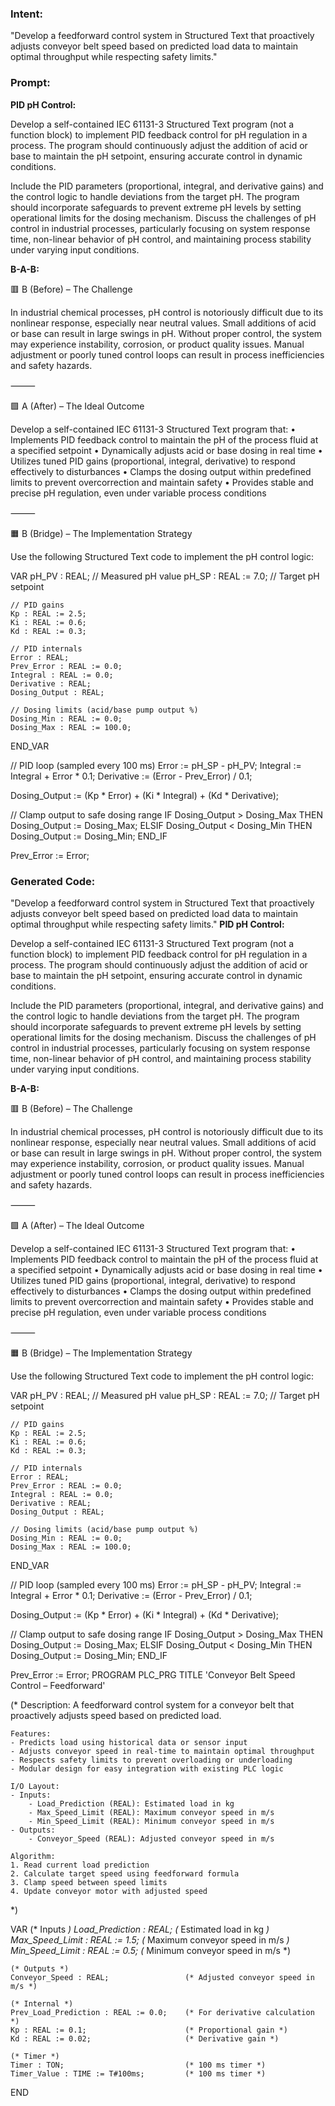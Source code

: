 ### Intent:
"Develop a feedforward control system in Structured Text that proactively adjusts conveyor belt speed based on predicted load data to maintain optimal throughput while respecting safety limits."

### Prompt:
**PID pH Control:**

Develop a self-contained IEC 61131-3 Structured Text program (not a function block) to implement PID feedback control for pH regulation in a process. The program should continuously adjust the addition of acid or base to maintain the pH setpoint, ensuring accurate control in dynamic conditions.

Include the PID parameters (proportional, integral, and derivative gains) and the control logic to handle deviations from the target pH. The program should incorporate safeguards to prevent extreme pH levels by setting operational limits for the dosing mechanism. Discuss the challenges of pH control in industrial processes, particularly focusing on system response time, non-linear behavior of pH control, and maintaining process stability under varying input conditions.

**B-A-B:**

🟥 B (Before) – The Challenge

In industrial chemical processes, pH control is notoriously difficult due to its nonlinear response, especially near neutral values. Small additions of acid or base can result in large swings in pH. Without proper control, the system may experience instability, corrosion, or product quality issues. Manual adjustment or poorly tuned control loops can result in process inefficiencies and safety hazards.

⸻

🟩 A (After) – The Ideal Outcome

Develop a self-contained IEC 61131-3 Structured Text program that:
	•	Implements PID feedback control to maintain the pH of the process fluid at a specified setpoint
	•	Dynamically adjusts acid or base dosing in real time
	•	Utilizes tuned PID gains (proportional, integral, derivative) to respond effectively to disturbances
	•	Clamps the dosing output within predefined limits to prevent overcorrection and maintain safety
	•	Provides stable and precise pH regulation, even under variable process conditions

⸻

🟧 B (Bridge) – The Implementation Strategy

Use the following Structured Text code to implement the pH control logic:

VAR
    pH_PV : REAL;                     // Measured pH value
    pH_SP : REAL := 7.0;              // Target pH setpoint

    // PID gains
    Kp : REAL := 2.5;
    Ki : REAL := 0.6;
    Kd : REAL := 0.3;

    // PID internals
    Error : REAL;
    Prev_Error : REAL := 0.0;
    Integral : REAL := 0.0;
    Derivative : REAL;
    Dosing_Output : REAL;

    // Dosing limits (acid/base pump output %)
    Dosing_Min : REAL := 0.0;
    Dosing_Max : REAL := 100.0;
END_VAR

// PID loop (sampled every 100 ms)
Error := pH_SP - pH_PV;
Integral := Integral + Error * 0.1;
Derivative := (Error - Prev_Error) / 0.1;

Dosing_Output := (Kp * Error) + (Ki * Integral) + (Kd * Derivative);

// Clamp output to safe dosing range
IF Dosing_Output > Dosing_Max THEN
    Dosing_Output := Dosing_Max;
ELSIF Dosing_Output < Dosing_Min THEN
    Dosing_Output := Dosing_Min;
END_IF

Prev_Error := Error;

### Generated Code:
"Develop a feedforward control system in Structured Text that proactively adjusts conveyor belt speed based on predicted load data to maintain optimal throughput while respecting safety limits."
**PID pH Control:**

Develop a self-contained IEC 61131-3 Structured Text program (not a function block) to implement PID feedback control for pH regulation in a process. The program should continuously adjust the addition of acid or base to maintain the pH setpoint, ensuring accurate control in dynamic conditions.

Include the PID parameters (proportional, integral, and derivative gains) and the control logic to handle deviations from the target pH. The program should incorporate safeguards to prevent extreme pH levels by setting operational limits for the dosing mechanism. Discuss the challenges of pH control in industrial processes, particularly focusing on system response time, non-linear behavior of pH control, and maintaining process stability under varying input conditions.

**B-A-B:**

🟥 B (Before) – The Challenge

In industrial chemical processes, pH control is notoriously difficult due to its nonlinear response, especially near neutral values. Small additions of acid or base can result in large swings in pH. Without proper control, the system may experience instability, corrosion, or product quality issues. Manual adjustment or poorly tuned control loops can result in process inefficiencies and safety hazards.

⸻

🟩 A (After) – The Ideal Outcome

Develop a self-contained IEC 61131-3 Structured Text program that:
	•	Implements PID feedback control to maintain the pH of the process fluid at a specified setpoint
	•	Dynamically adjusts acid or base dosing in real time
	•	Utilizes tuned PID gains (proportional, integral, derivative) to respond effectively to disturbances
	•	Clamps the dosing output within predefined limits to prevent overcorrection and maintain safety
	•	Provides stable and precise pH regulation, even under variable process conditions

⸻

🟧 B (Bridge) – The Implementation Strategy

Use the following Structured Text code to implement the pH control logic:

VAR
    pH_PV : REAL;                     // Measured pH value
    pH_SP : REAL := 7.0;              // Target pH setpoint

    // PID gains
    Kp : REAL := 2.5;
    Ki : REAL := 0.6;
    Kd : REAL := 0.3;

    // PID internals
    Error : REAL;
    Prev_Error : REAL := 0.0;
    Integral : REAL := 0.0;
    Derivative : REAL;
    Dosing_Output : REAL;

    // Dosing limits (acid/base pump output %)
    Dosing_Min : REAL := 0.0;
    Dosing_Max : REAL := 100.0;
END_VAR

// PID loop (sampled every 100 ms)
Error := pH_SP - pH_PV;
Integral := Integral + Error * 0.1;
Derivative := (Error - Prev_Error) / 0.1;

Dosing_Output := (Kp * Error) + (Ki * Integral) + (Kd * Derivative);

// Clamp output to safe dosing range
IF Dosing_Output > Dosing_Max THEN
    Dosing_Output := Dosing_Max;
ELSIF Dosing_Output < Dosing_Min THEN
    Dosing_Output := Dosing_Min;
END_IF

Prev_Error := Error;
PROGRAM PLC_PRG
TITLE 'Conveyor Belt Speed Control – Feedforward'

(*
    Description:
    A feedforward control system for a conveyor belt that proactively adjusts speed based on predicted load.

    Features:
    - Predicts load using historical data or sensor input
    - Adjusts conveyor speed in real-time to maintain optimal throughput
    - Respects safety limits to prevent overloading or underloading
    - Modular design for easy integration with existing PLC logic

    I/O Layout:
    - Inputs:
        - Load_Prediction (REAL): Estimated load in kg
        - Max_Speed_Limit (REAL): Maximum conveyor speed in m/s
        - Min_Speed_Limit (REAL): Minimum conveyor speed in m/s
    - Outputs:
        - Conveyor_Speed (REAL): Adjusted conveyor speed in m/s

    Algorithm:
    1. Read current load prediction
    2. Calculate target speed using feedforward formula
    3. Clamp speed between speed limits
    4. Update conveyor motor with adjusted speed
*)

VAR
    (* Inputs *)
    Load_Prediction : REAL;                 (* Estimated load in kg *)
    Max_Speed_Limit : REAL := 1.5;         (* Maximum conveyor speed in m/s *)
    Min_Speed_Limit : REAL := 0.5;         (* Minimum conveyor speed in m/s *)
    
    (* Outputs *)
    Conveyor_Speed : REAL;                 (* Adjusted conveyor speed in m/s *)
    
    (* Internal *)
    Prev_Load_Prediction : REAL := 0.0;    (* For derivative calculation *)
    Kp : REAL := 0.1;                      (* Proportional gain *)
    Kd : REAL := 0.02;                     (* Derivative gain *)
    
    (* Timer *)
    Timer : TON;                           (* 100 ms timer *)
    Timer_Value : TIME := T#100ms;         (* 100 ms timer *)
END
